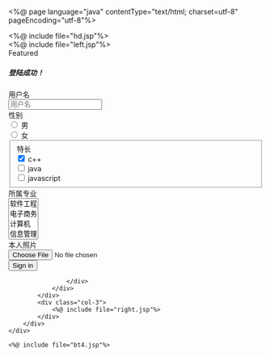 <%@ page language="java" contentType="text/html; charset=utf-8"
	pageEncoding="utf-8"%>
<!DOCTYPE html>
<html lang="en">
<head>
<!-- Required meta tags -->
<meta charset="utf-8">
<meta name="viewport"
	content="width=device-width, initial-scale=1, shrink-to-fit=no">

<!-- Bootstrap CSS -->
<link rel="stylesheet"
	href="https://cdn.jsdelivr.net/npm/bootstrap@4.5.0/dist/css/bootstrap.min.css"
	integrity="sha384-9aIt2nRpC12Uk9gS9baDl411NQApFmC26EwAOH8WgZl5MYYxFfc+NcPb1dKGj7Sk"
	crossorigin="anonymous">

<title>Hello, world!</title>
</head>
<body>
	<div class="container">
		<%@ include file="hd.jsp"%>
		<div class="row">
			<%@ include file="left.jsp"%>
			<div class="col">
				<div class="card">
					<div class="card-header">Featured</div>
					<div class="card-body">
						<h5 class="card-title">登陆成功！</h5>
						<p class="card-text">
						<form action="RegeAction03" method="post"
							enctype="multipart/form-data">
							<div class="form-group row">
								<label for="inputEmail3" class="col-sm-3 col-form-label">用户名</label>
								<div class="col-sm-7">
									<input type="text" class="form-control" id="username"
										placeholder="用户名" required>
								</div>
							</div>
							<div class="form-group row">
								<label for="inputPassword3" class="col-sm-3 col-form-label">性别</label>
								<div class="form-check form-check-inline">
									<input class="form-check-input" type="radio" name="sex"
										id="sex" value="1"> <label class="form-check-label"
										for="inlineRadio1">男</label>
								</div>
								<div class="form-check form-check-inline">
									<input class="form-check-input" type="radio" name="sex"
										id="sex" value="2"> <label class="form-check-label"
										for="inlineRadio2">女</label>
								</div>
							</div>
							<fieldset class="form-group">
								<div class="row">
									<legend class="col-form-label col-sm-2 pt-0">特长</legend>
									<div class="col-sm-10">
										<div class="form-check">
											<input class="form-check-input" type="checkbox"
												name="gridRadios" id="spec1" value="c++" checked> <label
												class="form-check-label" for="spec1"> c++ </label>
										</div>
										<div class="form-check">
											<input class="form-check-input" type="checkbox"
												name="gridRadios" id="spec2" value="java"> <label
												class="form-check-label" for="spec2"> java </label>
										</div>
										<div class="form-check disabled">
											<input class="form-check-input" type="checkbox"
												name="gridRadios" id="spec3" value="javascript"> <label
												class="form-check-label" for="spec3"> javascript</label>
										</div>
									</div>
								</div>
							</fieldset>
							<div class="form-group row">
								<label for="inputEmail3" class="col-sm-3 col-form-label">所属专业</label>
								<div class="col-sm-7">
									<select multiple class="form-control" id="major" name="major">
										<option>软件工程</option>
										<option>电子商务</option>
										<option>计算机</option>
										<option>信息管理</option>
									</select>
								</div>
							</div>
							<div class="form-group row">
								<label for="inputEmail3" class="col-sm-3 col-form-label">本人照片</label>
								<div class="col-sm-9">
									<input type="file" class="form-control-file" id="photo"
										name="photo">
								</div>
							</div>
							<div class="form-group row">
								<label for="inputEmail3" class="col-sm-3 col-form-label"></label>
								<div class="col-sm-9">
									<button type="submit" class="btn btn-primary">Sign in</button>
								</div>
							</div>
						</form>
						</p>

					</div>
				</div>
			</div>
			<div class="col-3">
				<%@ include file="right.jsp"%>
			</div>
		</div>
	</div>

	<%@ include file="bt4.jsp"%>
</body>
</html>
